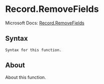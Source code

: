 ---
---

# Record.RemoveFields

Microsoft Docs: [Record.RemoveFields](https://docs.microsoft.com/en-us/powerquery-m/record-removefields)

## Syntax

```
Syntax for this function.
```

## About

About this function.

